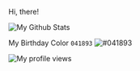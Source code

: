 Hi, there!

![My Github Stats](https://github-readme-stats.vercel.app/api?username=akshaygpt&show_icons=true&theme=material)

My Birthday Color `041893` ![#041893](https://via.placeholder.com/10/041893/000000?text=+)

![My profile views](https://komarev.com/ghpvc/?username=akshaygpt&color=blue&style=flat)

